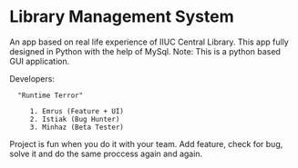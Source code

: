 # Library Management System
An app based on real life experience of IIUC Central Library.
This app fully designed in Python with the help of MySql.
Note: This is a python based GUI application.

Developers:

      "Runtime Terror"
   
         1. Emrus (Feature + UI)
         2. Istiak (Bug Hunter)
         3. Minhaz (Beta Tester)
         
Project is fun when you do it with your team. Add feature, check for bug, solve it and do the same proccess again and again.

